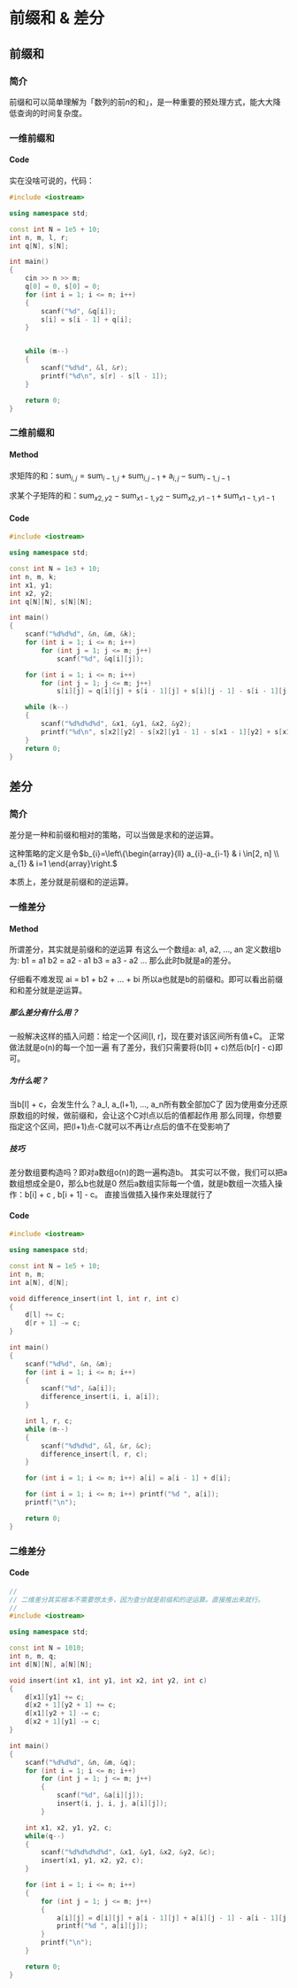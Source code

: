 # 前缀和 & 差分

## 前缀和

### 简介

前缀和可以简单理解为「数列的前$n$的和」，是一种重要的预处理方式，能大大降低查询的时间复杂度。

### 一维前缀和

#### Code

实在没啥可说的，代码：

```c++
#include <iostream>

using namespace std;

const int N = 1e5 + 10;
int n, m, l, r;
int q[N], s[N];

int main()
{
    cin >> n >> m;
    q[0] = 0, s[0] = 0;
    for (int i = 1; i <= n; i++)
    {
        scanf("%d", &q[i]);
        s[i] = s[i - 1] + q[i];
    }


    while (m--)
    {
        scanf("%d%d", &l, &r);
        printf("%d\n", s[r] - s[l - 1]);
    }

    return 0;
}
```

### 二维前缀和

#### Method

求矩阵的和：$\operatorname{sum}_{i, j} = \operatorname{sum}_{i-1, j}+\operatorname{sum}_{i, j-1}+\operatorname{a}_{i, j} - \operatorname{sum}_{i - 1, j-1}$

求某个子矩阵的和：$\operatorname{sum}_{x 2, y 2}-\operatorname{sum}_{x 1-1, y 2}-\operatorname{sum}_{x 2, y 1-1}+\operatorname{sum}_{x 1-1, y 1-1}$

#### Code

```c++
#include <iostream>

using namespace std;

const int N = 1e3 + 10;
int n, m, k;
int x1, y1;
int x2, y2;
int q[N][N], s[N][N];

int main()
{
    scanf("%d%d%d", &n, &m, &k);
    for (int i = 1; i <= n; i++)
        for (int j = 1; j <= m; j++)
            scanf("%d", &q[i][j]);

    for (int i = 1; i <= n; i++)
        for (int j = 1; j <= m; j++)
            s[i][j] = q[i][j] + s[i - 1][j] + s[i][j - 1] - s[i - 1][j - 1];

    while (k--)
    {
        scanf("%d%d%d%d", &x1, &y1, &x2, &y2);
        printf("%d\n", s[x2][y2] - s[x2][y1 - 1] - s[x1 - 1][y2] + s[x1 - 1][y1 - 1]);
    }
    return 0;
}
```

## 差分

### 简介

差分是一种和前缀和相对的策略，可以当做是求和的逆运算。

这种策略的定义是令$b_{i}=\left\{\begin{array}{ll}
a_{i}-a_{i-1} & i \in[2, n] \\
a_{1} & i=1
\end{array}\right.$

本质上，差分就是前缀和的逆运算。

### 一维差分

#### Method

所谓差分，其实就是前缀和的逆运算
有这么一个数组a: a1, a2, ..., an
定义数组b为:
b1 = a1
b2 = a2 - a1
b3 = a3 - a2
...
那么此时b就是a的差分。

仔细看不难发现 ai = b1 + b2 + ... + bi
所以a也就是b的前缀和。即可以看出前缀和和差分就是逆运算。

##### 那么差分有什么用？

一般解决这样的插入问题：给定一个区间[l, r]，现在要对该区间所有值+C。
正常做法就是o(n)的每一个加一遍
有了差分，我们只需要将(b[l] + c)然后(b[r] - c)即可。

##### 为什么呢？

当b[l] + c，会发生什么？a_l, a_(l+1), ..., a_n所有数全部加C了
因为使用查分还原原数组的时候，做前缀和，会让这个C对l点以后的值都起作用
那么同理，你想要指定这个区间，把(l+1)点-C就可以不再让r点后的值不在受影响了

##### 技巧

差分数组要构造吗？即对a数组o(n)的跑一遍构造b。
其实可以不做，我们可以把a数组想成全是0，那么b也就是0
然后a数组实际每一个值，就是b数组一次插入操作：b[i] + c , b[i + 1] - c。
直接当做插入操作来处理就行了

#### Code

```c++
#include <iostream>

using namespace std;

const int N = 1e5 + 10;
int n, m;
int a[N], d[N];

void difference_insert(int l, int r, int c)
{
    d[l] += c;
    d[r + 1] -= c;
}

int main()
{
    scanf("%d%d", &n, &m);
    for (int i = 1; i <= n; i++)
    {
        scanf("%d", &a[i]);
        difference_insert(i, i, a[i]);
    }

    int l, r, c;
    while (m--)
    {
        scanf("%d%d%d", &l, &r, &c);
        difference_insert(l, r, c);
    }

    for (int i = 1; i <= n; i++) a[i] = a[i - 1] + d[i];

    for (int i = 1; i <= n; i++) printf("%d ", a[i]);
    printf("\n");

    return 0;
}
```

### 二维差分

#### Code

```c++
//
// 二维差分其实根本不需要想太多，因为查分就是前缀和的逆运算。直接推出来就行。
//
#include <iostream>

using namespace std;

const int N = 1010;
int n, m, q;
int d[N][N], a[N][N];

void insert(int x1, int y1, int x2, int y2, int c)
{
    d[x1][y1] += c;
    d[x2 + 1][y2 + 1] += c;
    d[x1][y2 + 1] -= c;
    d[x2 + 1][y1] -= c;
}

int main()
{
    scanf("%d%d%d", &n, &m, &q);
    for (int i = 1; i <= n; i++)
        for (int j = 1; j <= m; j++)
        {
            scanf("%d", &a[i][j]);
            insert(i, j, i, j, a[i][j]);
        }

    int x1, x2, y1, y2, c;
    while(q--)
    {
        scanf("%d%d%d%d%d", &x1, &y1, &x2, &y2, &c);
        insert(x1, y1, x2, y2, c);
    }

    for (int i = 1; i <= n; i++)
    {
        for (int j = 1; j <= m; j++)
        {
            a[i][j] = d[i][j] + a[i - 1][j] + a[i][j - 1] - a[i - 1][j - 1];
            printf("%d ", a[i][j]);
        }
        printf("\n");
    }

    return 0;
}
```

